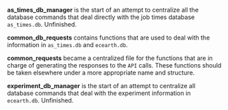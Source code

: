 **as_times_db_manager** is the start of an attempt to centralize all the database commands that deal directly with the job times database `as_times.db`. Unfinished.

**common_db_requests** contains functions that are used to deal with the information in `as_times.db` and `ecearth.db`.

**common_requests** became a centralized file for the functions that are in charge of generating the responses to the `API` calls. These functions should be taken elsewhere under a more appropriate name and structure.

**experiment_db_manager** is the start of an attempt to centralize all database commands that deal with the experiment information in `ecearth.db`. Unfinished.
